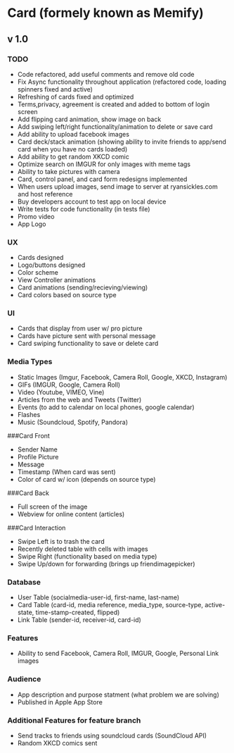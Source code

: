 Card (formely known as Memify)
====================
v 1.0
---------------------

### TODO
* Code refactored, add useful comments and remove old code
* Fix Async functionality throughout application (refactored code, loading spinners fixed and active)
* Refreshing of cards fixed and optimized
* Terms,privacy, agreement is created and added to bottom of login screen
* Add flipping card animation, show image on back
* Add swiping left/right functionality/animation to delete or save card
* Add ability to upload facebook images
* Card deck/stack animation (showing ability to invite friends to app/send card when you have no cards loaded)
* Add ability to get random XKCD comic
* Optimize search on IMGUR for only images with meme tags
* Ability to take pictures with camera
* Card, control panel, and card form redesigns implemented
* When users upload images, send image to server at ryansickles.com and host reference
* Buy developers account to test app on local device
* Write tests for code functionality (in tests file)
* Promo video
* App Logo


### UX
* Cards designed
* Logo/buttons designed
* Color scheme
* View Controller animations
* Card animations (sending/recieving/viewing)
* Card colors based on source type

### UI
* Cards that display from user w/ pro picture
* Cards have picture sent with personal message
* Card swiping functionality to save or delete card

### Media Types 
* Static Images (Imgur, Facebook, Camera Roll, Google, XKCD, Instagram)
* GIFs (IMGUR, Google, Camera Roll)
* Video (Youtube, VIMEO, Vine)
* Articles from the web and Tweets (Twitter)
* Events (to add to calendar on local phones, google calendar)
* Flashes
* Music (Soundcloud, Spotify, Pandora)

###Card Front
* Sender Name
* Profile Picture
* Message
* Timestamp (When card was sent)
* Color of card w/ icon (depends on source type)

###Card Back
* Full screen of the image
* Webview for online content (articles)

###Card Interaction

* Swipe Left is to trash the card
* Recently deleted table with cells with images
* Swipe Right (functionality based on media type)
* Swipe Up/down for forwarding (brings up friendimagepicker)

### Database
* User Table (socialmedia-user-id, first-name, last-name)
* Card Table (card-id, media reference, media_type, source-type, active-state, time-stamp-created, flipped)
* Link Table (sender-id, receiver-id, card-id)

### Features
* Ability to send Facebook, Camera Roll, IMGUR, Google, Personal Link images

### Audience
* App description and purpose statment (what problem we are solving)
* Published in Apple App Store

### Additional Features for feature branch
* Send tracks to friends using soundcloud cards (SoundCloud API)
* Random XKCD comics sent
